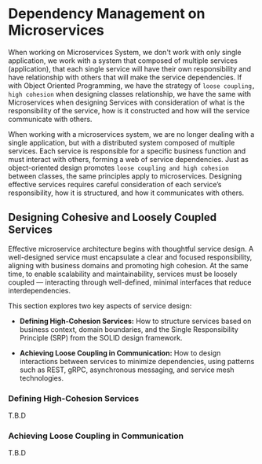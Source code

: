 # Dependency Management on Microservices

When working on Microservices System, we don't work with only single application, we work with a system that composed of multiple services (application), that each single service will have their own responsibility and have relationship with others that will make the service dependencies.
If with Object Oriented Programming, we have the strategy of `loose coupling, high cohesion` when designing classes relationship, we have the same with Microservices when designing Services with  consideration of what is the responsibility of the service, how is it constructed and how will the service communicate with others.

When working with a microservices system, we are no longer dealing with a single application, but with a distributed system composed of multiple services. Each service is responsible for a specific business function and must interact with others, forming a web of service dependencies. Just as object-oriented design promotes `loose coupling and high cohesion` between classes, the same principles apply to microservices. Designing effective services requires careful consideration of each service’s responsibility, how it is structured, and how it communicates with others.

##  Designing Cohesive and Loosely Coupled Services

Effective microservice architecture begins with thoughtful service design. A well-designed service must encapsulate a clear and focused responsibility, aligning with business domains and promoting high cohesion. At the same time, to enable scalability and maintainability, services must be loosely coupled — interacting through well-defined, minimal interfaces that reduce interdependencies.

This section explores two key aspects of service design:

- **Defining High-Cohesion Services:** How to structure services based on business context, domain boundaries, and the Single Responsibility Principle (SRP) from the SOLID design framework.

- **Achieving Loose Coupling in Communication:** How to design interactions between services to minimize dependencies, using patterns such as REST, gRPC, asynchronous messaging, and service mesh technologies.


### Defining High-Cohesion Services

T.B.D

### Achieving Loose Coupling in Communication

T.B.D
